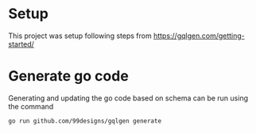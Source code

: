 # Setup

This project was setup following steps from https://gqlgen.com/getting-started/ 

# Generate go code

Generating and updating the go code based on schema can be run using the command

```bash
go run github.com/99designs/gqlgen generate
```